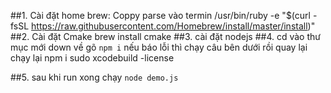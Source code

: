 ##1. Cài đặt home brew: Coppy parse vào termin
/usr/bin/ruby -e "$(curl -fsSL https://raw.githubusercontent.com/Homebrew/install/master/install)"
##2. Cài đặt Cmake
brew install cmake
##3. cài đặt nodejs
##4. cd vào thư mục mới down về 
gõ `npm i` nếu báo lỗi thì chạy câu bên dưới rồi quay lại chạy lại npm i
sudo xcodebuild -license 

##5. sau khi run xong chạy `node demo.js`

